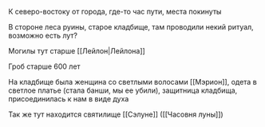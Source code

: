 К северо-востоку от города, где-то час пути, места покинуты

В стороне леса руины, старое кладбище, там проводили некий ритуал, возможно есть лут?

Могилы тут старше [[Лейлон|Лейлона]]

Гроб старше 600 лет

На кладбище была женщина со светлыми волосами [[Мэрион]], одета в светлое платье (стала банши, мы ее убили), защитница кладбища, присоединилась к нам в виде духа

Так же тут находится святилище [[Сэлуне]] ([[Часовня луны]])
